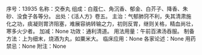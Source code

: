 序号：13935
名称：交泰丸
组成：白蔻仁、角沉香、郁金、白芥子、降香、朱砂、没食子各等分。
出处：《活人方》卷五。
主治：气郁肺窍不利，失其清肃施化之功，痰凝则胃济阻塞，难展容纳转输之力，初则反胃，继则关格，精血尚壮，寒多火少者。
加减：None
功效：通利清道。
用法用量：午前百沸汤吞服。
制备方法：上为细末，烧酒为丸，如粟米大。
临床应用：None
各家论述：None
用药禁忌：None
附注：None

